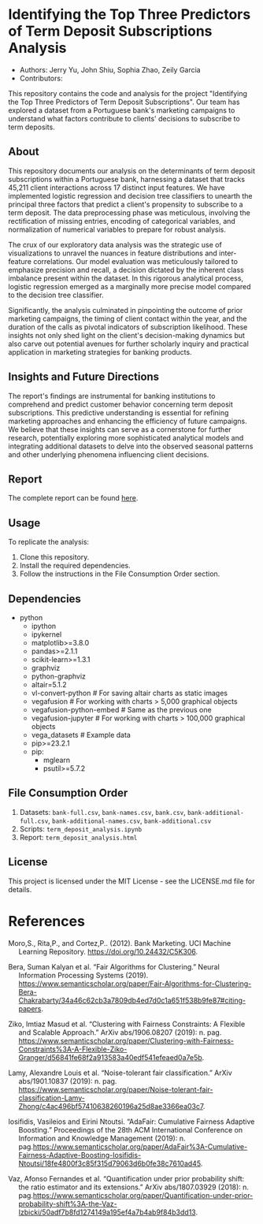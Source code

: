 # Identifying the Top Three Predictors of Term Deposit Subscriptions Analysis

  - Authors: Jerry Yu, John Shiu, Sophia Zhao, Zeily Garcia
  - Contributors: 

This repository contains the code and analysis for the project "Identifying the Top Three Predictors of Term Deposit Subscriptions". Our team has explored a dataset from a Portuguese bank's marketing campaigns to understand what factors contribute to clients' decisions to subscribe to term deposits.

## About

This repository documents our analysis on the determinants of term deposit subscriptions within a Portuguese bank, harnessing a dataset that tracks 45,211 client interactions across 17 distinct input features. We have implemented logistic regression and decision tree classifiers to unearth the principal three factors that predict a client's propensity to subscribe to a term deposit. The data preprocessing phase was meticulous, involving the rectification of missing entries, encoding of categorical variables, and normalization of numerical variables to prepare for robust analysis.

The crux of our exploratory data analysis was the strategic use of visualizations to unravel the nuances in feature distributions and inter-feature correlations. Our model evaluation was meticulously tailored to emphasize precision and recall, a decision dictated by the inherent class imbalance present within the dataset. In this rigorous analytical process, logistic regression emerged as a marginally more precise model compared to the decision tree classifier.

Significantly, the analysis culminated in pinpointing the outcome of prior marketing campaigns, the timing of client contact within the year, and the duration of the calls as pivotal indicators of subscription likelihood. These insights not only shed light on the client's decision-making dynamics but also carve out potential avenues for further scholarly inquiry and practical application in marketing strategies for banking products.

## Insights and Future Directions

The report's findings are instrumental for banking institutions to comprehend and predict customer behavior concerning term deposit subscriptions. This predictive understanding is essential for refining marketing approaches and enhancing the efficiency of future campaigns. We believe that these insights can serve as a cornerstone for further research, potentially exploring more sophisticated analytical models and integrating additional datasets to delve into the observed seasonal patterns and other underlying phenomena influencing client decisions.

## Report

The complete report can be found [here](https://github.com/UBC-MDS/dsci522_group21/tree/report/src).

## Usage

To replicate the analysis:

1. Clone this repository.
2. Install the required dependencies.
3. Follow the instructions in the File Consumption Order section.

## Dependencies

- python
    - ipython
    - ipykernel
    - matplotlib>=3.8.0
    - pandas>=2.1.1
    - scikit-learn>=1.3.1    
    - graphviz
    - python-graphviz
    - altair=5.1.2
    - vl-convert-python  # For saving altair charts as static images
    - vegafusion  # For working with charts > 5,000 graphical objects
    - vegafusion-python-embed  # Same as the previous one
    - vegafusion-jupyter  # For working with charts > 100,000 graphical objects
    - vega_datasets  # Example data 
    - pip>=23.2.1    
    - pip:
        - mglearn
        - psutil>=5.7.2

## File Consumption Order

1. Datasets: `bank-full.csv`, `bank-names.csv`, `bank.csv`, `bank-additional-full.csv`, `bank-additional-names.csv`, `bank-additional.csv`
2. Scripts: `term_deposit_analysis.ipynb`
3. Report: `term_deposit_analysis.html`

## License

This project is licensed under the MIT License - see the LICENSE.md file for details.  

# References

<div id="refs" class="references hanging-indent">

<div id="ref-Moro">

Moro,S., Rita,P., and Cortez,P.. (2012). Bank Marketing. UCI Machine Learning Repository. <https://doi.org/10.24432/C5K306>.

</div>

<div id="ref-Suman">

Bera, Suman Kalyan et al. “Fair Algorithms for Clustering.” Neural Information Processing Systems (2019). <https://www.semanticscholar.org/paper/Fair-Algorithms-for-Clustering-Bera-Chakrabarty/34a46c62cb3a7809db4ed7d0c1a651f538b9fe87#citing-papers>.

</div>

<div id="ref-Ziko">

Ziko, Imtiaz Masud et al. “Clustering with Fairness Constraints: A Flexible and Scalable Approach.” ArXiv abs/1906.08207 (2019): n. pag. <https://www.semanticscholar.org/paper/Clustering-with-Fairness-Constraints%3A-A-Flexible-Ziko-Granger/d56841fe68f2a913583a40edf541efeaed0a7e5b>.

</div>

<div id="ref-Lamy">

Lamy, Alexandre Louis et al. “Noise-tolerant fair classification.” ArXiv abs/1901.10837 (2019): n. pag. <https://www.semanticscholar.org/paper/Noise-tolerant-fair-classification-Lamy-Zhong/c4ac496bf57410638260196a25d8ae3366ea03c7>.

</div>

<div id="ref-Iosifidis">

Iosifidis, Vasileios and Eirini Ntoutsi. “AdaFair: Cumulative Fairness Adaptive Boosting.” Proceedings of the 28th ACM International Conference on Information and Knowledge Management (2019): n. pag.<https://www.semanticscholar.org/paper/AdaFair%3A-Cumulative-Fairness-Adaptive-Boosting-Iosifidis-Ntoutsi/18fe4800f3c85f315d79063d6b0fe38c7610ad45>.

</div>

<div id="ref-Lamy">

Vaz, Afonso Fernandes et al. “Quantification under prior probability shift: the ratio estimator and its extensions.” ArXiv abs/1807.03929 (2018): n. pag.<https://www.semanticscholar.org/paper/Quantification-under-prior-probability-shift%3A-the-Vaz-Izbicki/50adf7b8fd1274149a195ef4a7b4ab9f84b3dd13>.

</div>
